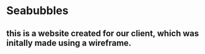 # Seabubbles
## this is a website created for our client, which was initally made using a wireframe. 